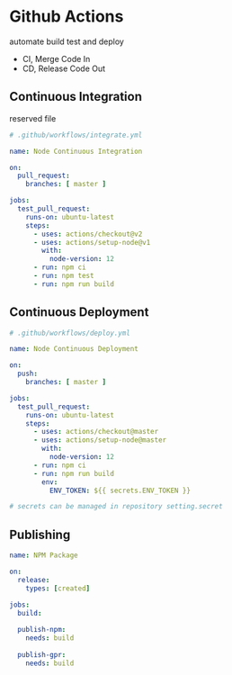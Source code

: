 # Github Actions

automate build test and deploy

- CI, Merge Code In
- CD, Release Code Out

## Continuous Integration

reserved file

```yml
# .github/workflows/integrate.yml

name: Node Continuous Integration

on:
  pull_request:
    branches: [ master ]

jobs:
  test_pull_request:
    runs-on: ubuntu-latest
    steps:
      - uses: actions/checkout@v2
      - uses: actions/setup-node@v1
        with:
          node-version: 12
      - run: npm ci
      - run: npm test
      - run: npm run build

```

## Continuous Deployment

```yml
# .github/workflows/deploy.yml

name: Node Continuous Deployment

on:
  push:
    branches: [ master ]

jobs:
  test_pull_request:
    runs-on: ubuntu-latest
    steps:
      - uses: actions/checkout@master
      - uses: actions/setup-node@master
        with:
          node-version: 12
      - run: npm ci
      - run: npm run build
        env:
          ENV_TOKEN: ${{ secrets.ENV_TOKEN }}

# secrets can be managed in repository setting.secret
```

## Publishing

```yml
name: NPM Package

on:
  release:
    types: [created]

jobs:
  build:
  
  publish-npm:
    needs: build
  
  publish-gpr:
    needs: build
```
